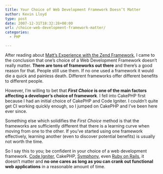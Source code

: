 ```yaml
---
title: Your Choice of Web Development Framework Doesn’t Matter
author: Kevin Lloyd
type: post
date: 2007-12-31T18:32:28+00:00
url: /choice-web-development-framework-matter/
categories:
  - PHP

---
```

After reading about [Matt&#8217;s Experience with the Zend Framework][1], I came to the conclusion that one&#8217;s choice of a Web Development Framework doesn&#8217;t really matter. **There are tons of frameworks out there** and there&#8217;s a good reason for that. People still use them. If no one used a framework it would die a quick and painless death. Different frameworks offer different benefits to different people.

However, I&#8217;m willing to bet that **_First Choice_ is one of the main factors affecting a developer&#8217;s choice of framework**. I fell into CakePHP first because I had an initial choice of CakePHP and Code Igniter. I couldn&#8217;t quite get CI working quickly enough, so I jumped on CakePHP and I&#8217;ve been here ever since.

Something else which solidifies the _First Choice_ method is that the frameworks are sufficiently different that there is a learning curve when moving from one to the other. If you&#8217;ve started using one framework effectively, learning another (even to discover potential benefits) is usually not worth the time.

So I say this to you; be confident in your choice of a web development framework. [Code Igniter][2], CakePHP, [Symphony][3], even [Ruby on Rails][4], it doesn&#8217;t matter and **no one cares as long as you can crank out functional web applications** in a reasonable amount of time.

 [1]: http://www.pseudocoder.com/archives/2007/10/16/live-blogging-my-first-zend-framework-experience/
 [2]: http://codeigniter.com/
 [3]: http://www.symfony-project.org/
 [4]: http://www.rubyonrails.org/